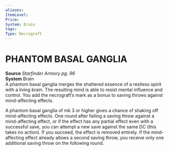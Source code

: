 ```yaml
---
aliases: 
ItemLevel: 
Price: 
System: Brain
tags: 
Type: Necrograft
---
```

# PHANTOM BASAL GANGLIA
**Source** _Starfinder Armory pg. 96_  
**System** Brain  
A phantom basal ganglia merges the shattered essence of a restless spirit with a living brain. The resulting mind is able to resist mental influence and control. You add the necrograft’s mark as a bonus to saving throws against mind-affecting effects.  
  
A phantom basal ganglia of mk 3 or higher gives a chance of shaking off mind-affecting effects. One round after failing a saving throw against a mind-affecting effect, or if the effect has any partial effect even with a successful save, you can attempt a new save against the same DC (this takes no action). If you succeed, the effect is removed entirely. If the mind-affecting effect already allows a second saving throw, you receive only one additional saving throw on the following round.
